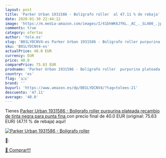 ```yaml
---
layout: post
title: 'Parker Urban 1931586 - Bolígrafo roller  al 47.11 % de rebaja'
date: 2020-01-30 22:44:12
image: 'https://m.media-amazon.com/images/I/41bhWK6JfKL._AC_._SL400_.jpg'
comments: true
category: ofertas
author: 'tole.es'
slug: 'B01LYDCNV4-es Parker Urban 1931586 - Bolígrafo roller purpurina plateada...'
sku: 'B01LYDCNV4-es'
actualPrice: 40.0 EUR
currency: EUR
price: 40.0
comparePrice: 75.63 EUR
prodname: 'Parker Urban 1931586 - Bolígrafo roller  purpurina plateada  recambio de tinta negra para punta fina '
country: 'es'
flag: '🇪🇸'
brand: ''
buyurl: 'https://www.amazon.es/dp/B01LYDCNV4/?tag=tolees-21'
descuento: '47.11'
average: '40.0'
---
```


Tienes [Parker Urban 1931586 - Bolígrafo roller  purpurina plateada  recambio de tinta negra para punta fina ](https://www.amazon.es/dp/B01LYDCNV4/?tag=tolees-21) con precio final de  40.0 EUR (original: 75.63 EUR) (47.11 %  de rebaja) aqui!

[![Parker Urban 1931586 - Bolígrafo roller ](https://m.media-amazon.com/images/I/41bhWK6JfKL._AC_._SL400_.jpg)](https://www.amazon.es/dp/B01LYDCNV4/?tag=tolees-21)

🔎:


[🛒 Comprar!!!](https://www.amazon.es/dp/B01LYDCNV4/?tag=tolees-21)

